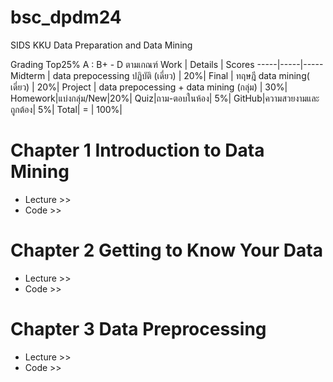 # bsc_dpdm24
SIDS KKU Data Preparation and Data Mining

Grading Top25% A : B+ - D ตามเกณฑ์
Work | Details | Scores
-----|-----|-----
Midterm | data prepocessing ปฏิบัติ (เดี่ยว) | 20%|
Final | ทฤษฎี data mining( เดี่ยว) | 20%|
Project | data prepocessing + data mining (กลุ่ม) | 30%|
Homework|แบ่งกลุ่ม/New|20%|
Quiz|ถาม-ตอบในห้อง| 5%|
GitHub|ความสวยงามและถูกต้อง| 5%|
 Total| = | 100%|

# Chapter 1 Introduction to Data Mining
* Lecture >>
* Code >>
# Chapter 2 Getting to Know Your Data
* Lecture >>
* Code >>
# Chapter 3 Data Preprocessing
* Lecture >>
* Code >>
